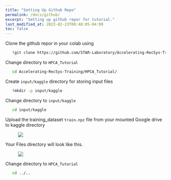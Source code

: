 ```yaml
---
title: "Setting Up Github Repo"
permalink: /docs/github/
excerpt: "Setting up github repor for tutorial."
last_modified_at: 2023-02-23T08:48:05-04:00
toc: false
---
```


Clone the github repor in your colab using

```bash
   !git clone https://github.com/STAR-Laboratory/Accelerating-RecSys-Training.git
```

Change directory to `HPCA_Tutorial`

```bash
   cd Accelerating-RecSys-Training/HPCA_Tutorial/
```

Create `input/kaggle` directory for storing input files

```bash
   !mkdir -p input/kaggle
```

Change directory to `input/kaggle`

```bash
   cd input/kaggle
```

Upload the training_dataset `train.npz` file from your mounted Google drive to kaggle directory

<figure>
  <img src="{{ '/assets/tutorial/upload.png' }}">
</figure>

Your Files directory will look like this.

<figure>
  <img src="{{ '/assets/tutorial/repo_set.png' }}">
</figure>

Change directory to `HPCA_Tutorial`

```bash
   cd ../..
```